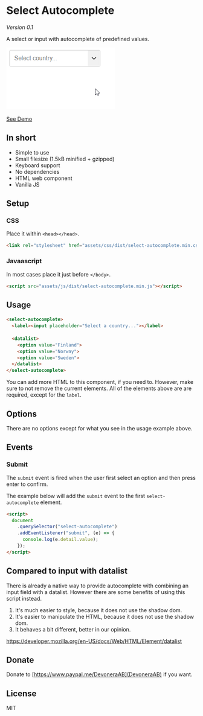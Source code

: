 # Select Autocomplete

_Version 0.1_

A select or input with autocomplete of predefined values.

![](screenshot.gif)

[See Demo](https://csspoo.com/select-autocomplete/example.html)

## In short

- Simple to use
- Small filesize (1.5kB minified + gzipped)
- Keyboard support
- No dependencies
- HTML web component
- Vanilla JS

## Setup

### CSS

Place it within `<head></head>`.

<!-- prettier-ignore -->
```html
<link rel="stylesheet" href="assets/css/dist/select-autocomplete.min.css">
```

### Javaascript

In most cases place it just before `</body>`.

```html
<script src="assets/js/dist/select-autocomplete.min.js"></script>
```

## Usage

<!-- prettier-ignore -->
```html
<select-autocomplete>
  <label><input placeholder="Select a country..."></label>

  <datalist>
    <option value="Finland">
    <option value="Norway">
    <option value="Sweden">
  </datalist>
</select-autocomplete>
```

You can add more HTML to this component, if you need to. However, make sure to not remove the current elements. All of the elements above are are required, except for the `label`.

## Options

There are no options except for what you see in the usage example above.

## Events

### Submit

The `submit` event is fired when the user first select an option and then press enter to confirm.

The example below will add the `submit` event to the first `select-autocomplete` element.

```html
<script>
  document
    .querySelector("select-autocomplete")
    .addEventListener("submit", (e) => {
      console.log(e.detail.value);
    });
</script>
```

## Compared to input with datalist

There is already a native way to provide autocomplete with combining an input field with a datalist. However there are some benefits of using this script instead.

1. It's much easier to style, because it does not use the shadow dom.
1. It's easier to manipulate the HTML, because it does not use the shadow dom.
1. It behaves a bit different, better in our opinion.

https://developer.mozilla.org/en-US/docs/Web/HTML/Element/datalist

## Donate

Donate to [https://www.paypal.me/DevoneraAB](DevoneraAB) if you want.

## License

MIT
